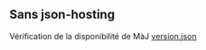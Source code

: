 ## Sans json-hosting

Vérification de la disponibilité de MàJ
[version.json](https://went-lab.github.io/json-hosting/version.json)
